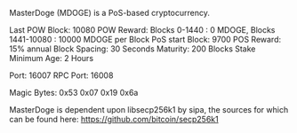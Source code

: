 MasterDoge (MDOGE) is a PoS-based cryptocurrency.

Last POW Block: 10080
POW Reward: Blocks 0-1440 : 0 MDOGE,  Blocks 1441-10080 : 10000 MDOGE per Block
PoS start Block: 9700
POS Reward: 15% annual
Block Spacing: 30 Seconds
Maturity: 200 Blocks
Stake Minimum Age: 2 Hours

Port: 16007
RPC Port: 16008

Magic Bytes: 0x53 0x07 0x19 0x6a

MasterDoge is dependent upon libsecp256k1 by sipa, the sources for which can be found here: https://github.com/bitcoin/secp256k1
